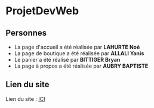 # ProjetDevWeb

## Personnes
- La page d'accueil a été réalisée par **LAHURTE Noé**
- La page de boutique a été réalisée par **ALLALI Yanis**
- Le panier a été réalisé par **BITTIGER Bryan**
- La page à propos a été réalisée par **AUBRY BAPTISTE**

## Lien du site
Lien du site : [ICI](https://bbittige-iut90.github.io/ProjetDevWeb/)
